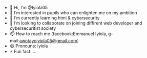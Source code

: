 - 👋 Hi, I’m @Iyiola05
- 👀 I’m interested in pupils who can enlighten me on my ambition
- 🌱 I’m currently learning html & cybersecurity
- 💞️ I’m looking to collaborate on joining diffirent web developer and cybersecuritist society
- 📫 How to reach me (facebook:Emmanuel Iyiola, g-mail:awotayoiyiola05@gmail.com)
- 😄 Pronouns: Iyiola
- ⚡ Fun fact: ...

<!---
Iyiola05/Iyiola05 is a ✨ special ✨ repository because its `README.md` (this file) appears on your GitHub profile.
You can click the Preview link to take a look at your changes.
--->
